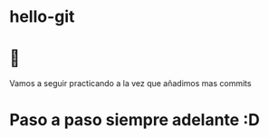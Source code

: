 # hello-git
# 🥉
Vamos a seguir practicando
a la vez que añadimos mas commits
# Paso a paso siempre adelante :D
